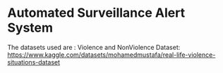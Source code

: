 # Automated Surveillance Alert System 

The datasets used are :
Violence and NonViolence Dataset: https://www.kaggle.com/datasets/mohamedmustafa/real-life-violence-situations-dataset


